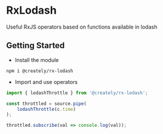 # RxLodash

Useful RxJS operators based on functions available in lodash

## Getting Started

 - Install the module

```shell
npm i @creately/rx-lodash
```

 - Import and use operators

```ts
import { lodashThrottle } from '@creately/rx-lodash';

const throttled = source.pipe(
    lodashThrottle(c.time)
);

throttled.subscribe(val => console.log(val));
```
